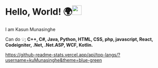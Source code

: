 # Hello, World! 🌍<img src="https://raw.githubusercontent.com/MartinHeinz/MartinHeinz/master/wave.gif" width="30px">

I am Kasun Munasinghe

Can do 💡; 
<strong>C++, C#, Java, Python, HTML, CSS, php, javascript, React, Codeigniter, .Net, .Net.ASP, WCF, Kotlin.</strong>


[1.2]: http://i.imgur.com/wWzX9uB.png (twitter icon without padding)
[2.2]: https://raw.githubusercontent.com/MartinHeinz/MartinHeinz/master/linkedin-3-16.png (LinkedIn icon without padding)



https://github-readme-stats.vercel.app/api/top-langs/?username=kuMunasinghe&theme=blue-green
